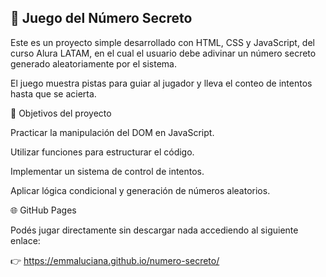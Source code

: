 <h2>🎲 Juego del Número Secreto</h2>

Este es un proyecto simple desarrollado con HTML, CSS y JavaScript, del curso Alura LATAM, en el cual el usuario debe adivinar un número secreto generado aleatoriamente por el sistema.

El juego muestra pistas para guiar al jugador y lleva el conteo de intentos hasta que se acierta.

📌 Objetivos del proyecto

  Practicar la manipulación del DOM en JavaScript.
  
  Utilizar funciones para estructurar el código.
  
  Implementar un sistema de control de intentos.
  
  Aplicar lógica condicional y generación de números aleatorios.

🌐 GitHub Pages

Podés jugar directamente sin descargar nada accediendo al siguiente enlace:

👉 https://emmaluciana.github.io/numero-secreto/
